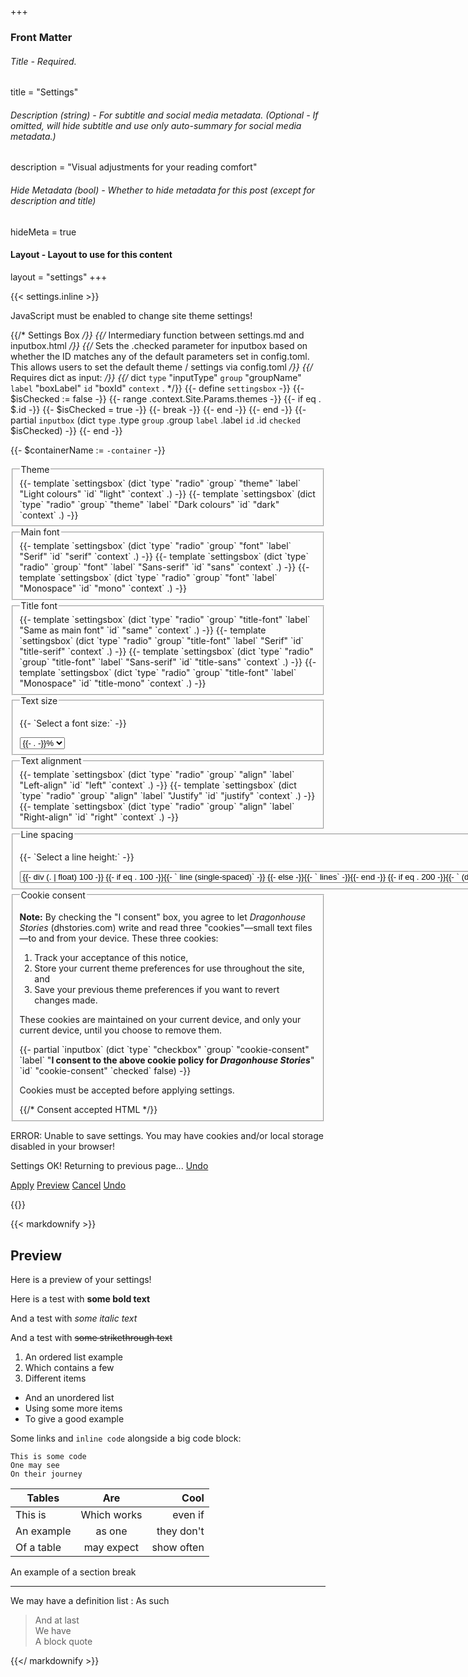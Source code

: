 +++
### Front Matter
###### Title - Required.
title = "Settings"

###### Description (string) - For subtitle and social media metadata. (Optional - If omitted, will hide subtitle and use only auto-summary for social media metadata.)
description = "Visual adjustments for your reading comfort"

###### Hide Metadata (bool) - Whether to hide metadata for this post (except for description and title)
hideMeta = true

#### Layout - Layout to use for this content
layout = "settings"
+++

{{< settings.inline >}}

<noscript>JavaScript must be enabled to change site theme settings!</noscript>

{{/* Settings Box */}}
{{/* Intermediary function between settings.md and inputbox.html */}}
{{/* Sets the .checked parameter for inputbox based on whether the ID matches any of the default parameters set in config.toml. This allows users to set the default theme / settings via config.toml */}}
{{/* Requires dict as input: */}}
{{/* dict `type` "inputType" `group` "groupName" `label` "boxLabel" `id` "boxId" `context` . */}}
{{- define `settingsbox` -}}
	{{- $isChecked := false -}}
	{{- range .context.Site.Params.themes -}}
		{{- if eq . $.id -}}
			{{- $isChecked = true -}}
			{{- break -}}
		{{- end -}}
	{{- end -}}
	{{- partial `inputbox` (dict `type` .type `group` .group `label` .label `id` .id `checked` $isChecked) -}}
{{- end -}}

{{- $containerName := `-container` -}}
<form class='js-only' action='javascript:updateSettings();'>
	<fieldset>
		<legend>Theme</legend>
		{{- template `settingsbox` (dict `type` "radio" `group` "theme" `label` "Light colours" `id` "light" `context` .) -}}
		{{- template `settingsbox` (dict `type` "radio" `group` "theme" `label` "Dark colours" `id` "dark" `context` .) -}}
	</fieldset>
	<fieldset>
		<legend>Main font</legend>
		{{- template `settingsbox` (dict `type` "radio" `group` "font" `label` "Serif" `id` "serif" `context` .) -}}
		{{- template `settingsbox` (dict `type` "radio" `group` "font" `label` "Sans-serif" `id` "sans" `context` .) -}}
		{{- template `settingsbox` (dict `type` "radio" `group` "font" `label` "Monospace" `id` "mono" `context` .) -}}
	</fieldset>
	<fieldset>
		<legend>Title font</legend>
		{{- template `settingsbox` (dict `type` "radio" `group` "title-font" `label` "Same as main font" `id` "same" `context` .) -}}
		{{- template `settingsbox` (dict `type` "radio" `group` "title-font" `label` "Serif" `id` "title-serif" `context` .) -}}
		{{- template `settingsbox` (dict `type` "radio" `group` "title-font" `label` "Sans-serif" `id` "title-sans" `context` .) -}}
		{{- template `settingsbox` (dict `type` "radio" `group` "title-font" `label` "Monospace" `id` "title-mono" `context` .) -}}
	</fieldset>
	<fieldset>
		<legend>Text size</legend>
		<p><label for='size'>{{- `Select a font size:` -}}</label></p>
		<select id='size' name='size' class='select-box'>
			{{- $fontSizes := seq 200 -10 50 -}}
			{{- range $fontSizes -}}
				<option id='s{{- . -}}' value='s{{- . -}}' {{- if eq . 100 -}}selected{{- end -}}>{{- . -}}%</option>
			{{- end -}}
		</select>
	</fieldset>
	<fieldset>
		<legend>Text alignment</legend>
		{{- template `settingsbox` (dict `type` "radio" `group` "align" `label` "Left-align" `id` "left" `context` .) -}}
		{{- template `settingsbox` (dict `type` "radio" `group` "align" `label` "Justify" `id` "justify" `context` .) -}}
		{{- template `settingsbox` (dict `type` "radio" `group` "align" `label` "Right-align" `id` "right" `context` .) -}}		
	</fieldset>
	<fieldset>
		<legend>Line spacing</legend>
		<p><label for='line'>{{- `Select a line height:` -}}</label></p>
		<select id='line' name='line' class='select-box'>
			{{- $lineSizes := seq 200 -10 100 -}}
			{{- range $lineSizes -}}
				<option id='l{{- . -}}' value='l{{- . -}}' {{- if eq . 130 -}}selected{{- end -}}>
					{{- div (. | float) 100 -}}
					{{- if eq . 100 -}}{{- ` line (single-spaced)` -}}
					{{- else -}}{{- ` lines` -}}{{- end -}}
					{{- if eq . 200 -}}{{- ` (double-spaced)` -}}{{- end -}}
				</option>
			{{- end -}}
		</select>
	</fieldset>
	<fieldset>
	<legend>Cookie consent</legend>
		<div id='cookie-notice'>
			<p><b>Note:</b> By checking the "I consent" box, you agree to let <i>Dragonhouse Stories</i> (dhstories.com) write and read three "cookies"—small text files—to and from your device. These three cookies:</p>
			<ol>
				<li>Track your acceptance of this notice,</i>
				<li>Store your current theme preferences for use throughout the site, and</li>
				<li>Save your previous theme preferences if you want to revert changes made.</li>
			</ol>
			<p>These cookies are maintained on your current device, and only your current device, until you choose to remove them.</p>
			{{- partial `inputbox` (dict `type` "checkbox" `group` "cookie-consent" `label` "<b>I consent to the above cookie policy for <i>Dragonhouse Stories</i></b>" `id` "cookie-consent" `checked` false) -}}
			<p id='cookie-error' class='hidden'>Cookies must be accepted before applying settings.</p>
		</div>
		{{/* Consent accepted HTML */}}
		<div id='accepted-consent' style='display:none;' aria-hidden=true>
			<p>Cookies for <i>Dragonhouse Stories</i> have been accepted on this device.</p><p>If you would like to withdraw any given consent, erase these cookies from your device, and reset your reading settings, click: <a role='button' href='javascript:resetSettings()'><span>reset all settings</span></a>.</p>
		</div>
	</fieldset>
	<p id='storage-error' class='hidden'>ERROR: Unable to save settings. You may have cookies and/or local storage disabled in your browser!</p>
	<p id='settings-ok' class='hidden'> Settings OK! Returning to previous page... <a href='javascript:undoSettings();'><span>Undo</span></a></p>
	<p class='large-form-buttons'>
		<a role='button' href='javascript:updateSettings();' class='form-button large' title='Apply the current settings and return to the previous page' aria-label='Apply and return to last page'><span>Apply</span></a>
		<a role='button' href='javascript:previewSettings();' class='form-button large' title='Demonstrate the current settings in a preview box below'><span>Preview</span></a>
		<a role='button' href='javascript:cancelSettings();' class='form-button large' title='Discard the current settings and return to the previous page' aria-label='Cancel and return to last page'><span>Cancel</span></a>
		<a role='button' href='javascript:undoSettings();' class='form-button large' title='Revert to your earlier settings'><span>Undo</span></a>
	</p>
</form>
{{</ settings.inline >}}

<div id='preview-box' class='preview-box hidden'>

{{< markdownify >}}

## Preview

Here is a preview of your settings!

Here is a test with **some bold text**

And a test with _some italic text_

And a test with ~~some strikethrough text~~

1. An ordered list example
2. Which contains a few
3. Different items

- And an unordered list
- Using some more items
- To give a good example

Some <a><span>links</span></a> and `inline code` alongside a big code block:

```
This is some code
One may see
On their journey
```

| Tables        | Are           | Cool  |
| ------------- |:-------------:| -----:|
| This is     | Which works | even if |
| An example      | as one      |  they don't |
| Of a table | may expect      |    show often |

An example of a section break

---

We may have a definition list
: As such

> And at last  
> We have  
> A block quote  

{{</ markdownify >}}
</div>